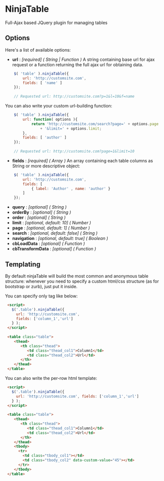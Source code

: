 # NinjaTable
Full-Ajax based JQuery plugin for managing tables

## Options
Here's a list of available options:
 - **url** : *\[required\] \( String | Function \)* A string containing base url for ajax request or a function returning the full ajax url for obtaining data.
```javascript
    $( 'table' ).ninjaTable({
        url: 'http://customsite.com',
        fields: [ 'name' ] 
    });
    
    // Requested url: http://customsite.com?p=1&l=10&f=name
```
You can also write your custom url-building function:
```javascript
    $( 'table' ).ninjaTable({
        url: function( options ){
            return 'http://customsite.com/search?page=' + options.page 
                + '&limit=' + options.limit;
        },
        fields: [ 'author' ] 
    });
    
    // Requested url: http://customsite.com?page=1&limit=10
```

 - **fields** : *\[required\] \( Array \)* An array containing each table columns as String or more descriptive object:
```javascript
    $( 'table' ).ninjaTable({
        url: 'http://customsite.com',
        fields: [ 
            { label: 'Author' , name: 'author' } 
        ] 
    });
```
 - **query** : *\[optional\] \( String \)*
 - **orderBy** : *\[optional\] \( String \)*
 - **order** : *\[optional\] \( String \)*
 - **limit** : *\[optional, default: 10\] \( Number \)*
 - **page** : *\[optional, default: 1\] \( Number )*
 - **search** : *\[optional, default: false\] \( String \)*
 - **navigation** : *\[optional, default: true\] \( Boolean \)*
 - **cbLoadData** : *\[optional\] \( Function \)*
 - **cbTransformData** : *\[optional\] \( Function \)*

## Templating

By default ninjaTable will build the most common and anonymous table structure: whenever you need to specify a custom html/css structure (as for bootstrap or zurb), just put it inside.

You can specify only <thead> tag like below:

```html
 <script> 
   $('.table').ninjaTable({
     url: 'http://customsite.com',
     fields: ['column_1','url']
   } ); 
 </script>
 
 <table class="table">
    <thead>
       <th class="thead">
          <td class="thead_col1">Column1</td>
          <td class="thead_col2">Url</td>
       </th>
    </thead>
 </table>
```

You can also write the per-row html template:

```html
 <script> 
   $('.table').ninjaTable({
     url: 'http://customsite.com', fields: ['column_1','url']
   } ); 
 </script>
 
 <table class="table">
    <thead>
       <th class="thead">
          <td class="thead_col1">Column1</td>
          <td class="thead_col2">Url</td>
       </th>
    </thead>
    <tbody>
      <tr>
        <td class="tbody_col1"></td>
        <td class="tbody_col2" data-custom-value="45"></td>
      </tr>
    </tbody>
 </table>
```
